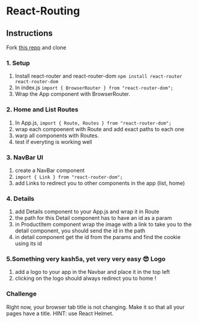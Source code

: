 # React-Routing


## Instructions
Fork [this repo](https://github.com/JoinCODED/Task-React-Routing) and clone

### 1. Setup
1. Install react-router and react-router-dom `npm install react-router react-router-dom`
2. In index.js `import { BrowserRouter } from "react-router-dom";`
3. Wrap the App component with BrowserRouter.

### 2. Home and List Routes 
1. In App.js, `import { Route, Routes } from "react-router-dom";`
2. wrap each compoenent with Route and add exact paths to each one 
3. warp all components with Routes.
4. test if everyting is working well

### 3. NavBar UI
1. create a NavBar component 
2. `import { Link } from "react-router-dom";`
3. add Links to redirect you to other components in the app (list, home)

### 4. Details 
1. add Details component to your App.js and wrap it in Route 
2. the path for this Detail component has to have an id as a param 
3. in ProductItem component wrap the image with a link to take you to the detail component, you should send the id in the path
4. in detail component get the id from the params and find the cookie using its id



### 5.Something very kash5a, yet very very easy 😎 Logo
1. add a logo to your app in the Navbar and place it in the top left
2. clicking on the logo should always redirect you to home !

### Challenge
Right now, your browser tab title is not changing. Make it so that all your pages have a title. HINT: use React Helmet.
